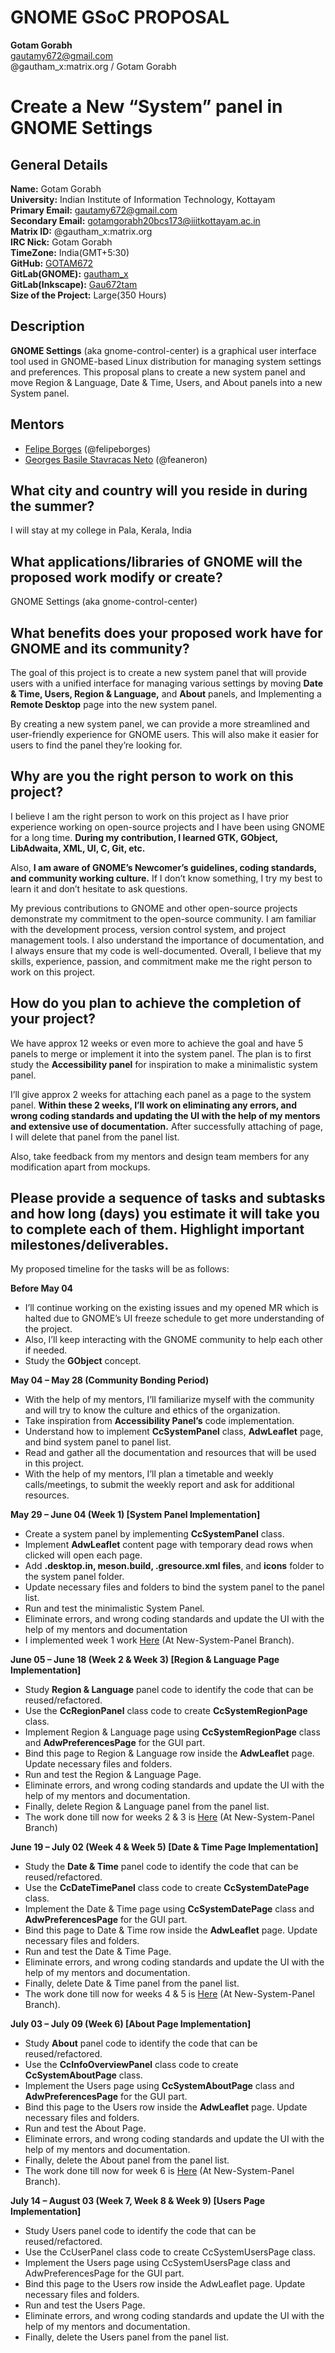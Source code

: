 # GNOME GSoC PROPOSAL


<b>Gotam Gorabh</b><br>
gautamy672@gmail.com<br>
@gautham_x:matrix.org / Gotam Gorabh

# Create a New “System” panel in GNOME Settings

## General Details

<b>Name:</b> Gotam Gorabh<br>
<b>University:</b> Indian Institute of Information Technology, Kottayam<br>
<b>Primary Email:</b> gautamy672@gmail.com<br>
<b>Secondary Email:</b> gotamgorabh20bcs173@iiitkottayam.ac.in<br>
<b>Matrix ID:</b> @gautham_x:matrix.org<br>
<b>IRC Nick:</b> Gotam Gorabh<br>
<b>TimeZone:</b> India(GMT+5:30)<br>
<b>GitHub:</b> [GOTAM672](https://github.com/GOTAM672)<br>
<b>GitLab(GNOME):</b> [gautham_x](https://gitlab.gnome.org/gautham_x)<br>
<b>GitLab(Inkscape):</b> [Gau672tam](https://gitlab.com/Gau672tam)<br>
<b>Size of the Project:</b> Large(350 Hours)<br>

## Description

<b>GNOME Settings</b> (aka gnome-control-center) is a graphical user interface tool used in
GNOME-based Linux distribution for managing system settings and preferences. This proposal
plans to create a new system panel and move Region & Language, Date & Time, Users, and
About panels into a new System panel.

## Mentors

- [Felipe Borges](https://gitlab.gnome.org/felipeborges) (@felipeborges)
- [Georges Basile Stavracas Neto](https://gitlab.gnome.org/feaneron) (@feaneron)

## What city and country will you reside in during the summer?

I will stay at my college in Pala, Kerala, India

## What applications/libraries of GNOME will the proposed work modify or create?

GNOME Settings (aka gnome-control-center)

## What benefits does your proposed work have for GNOME and its community?

The goal of this project is to create a new system panel that will provide users with a unified
interface for managing various settings by moving <b>Date & Time, Users, Region & Language,</b>
and <b>About</b> panels, and Implementing a <b>Remote Desktop</b> page into the new system panel.

By creating a new system panel, we can provide a more streamlined and user-friendly
experience for GNOME users. This will also make it easier for users to find the panel they’re
looking for.

## Why are you the right person to work on this project?

I believe I am the right person to work on this project as I have prior experience working on
open-source projects and I have been using GNOME for a long time. <b>During my contribution, I
learned GTK, GObject, LibAdwaita, XML, UI, C, Git, etc.</b>

Also, <b>I am aware of GNOME’s Newcomer’s guidelines, coding standards, and community
working culture.</b> If I don’t know something, I try my best to learn it and don’t hesitate to ask
questions.

My previous contributions to GNOME and other open-source projects demonstrate my
commitment to the open-source community. I am familiar with the development process, version
control system, and project management tools. I also understand the importance of
documentation, and I always ensure that my code is well-documented.
Overall, I believe that my skills, experience, passion, and commitment make me the right person
to work on this project.

## How do you plan to achieve the completion of your project?

We have approx 12 weeks or even more to achieve the goal and have 5 panels to merge or
implement it into the system panel. The plan is to first study the <b>Accessibility panel</b> for
inspiration to make a minimalistic system panel.

I’ll give approx 2 weeks for attaching each panel as a page to the system panel. <b>Within these 2
weeks, I’ll work on eliminating any errors, and wrong coding standards and updating the
UI with the help of my mentors and extensive use of documentation.</b> After successfully attaching of page,
I will delete that panel from the panel list.

Also, take feedback from my mentors and design team members for any modification apart from
mockups.

## Please provide a sequence of tasks and subtasks and how long (days) you estimate it will take you to complete each of them. Highlight important milestones/deliverables.

My proposed timeline for the tasks will be as follows:

<b>Before May 04</b>
- I’ll continue working on the existing issues and my opened MR which is halted due to GNOME’s UI freeze schedule to get more understanding of the project.
- Also, I’ll keep interacting with the GNOME community to help each other if needed.
- Study the <b>GObject</b> concept.

<b>May 04 – May 28 (Community Bonding Period)</b>
- With the help of my mentors, I’ll familiarize myself with the community and will try to know the culture and ethics of the organization.
- Take inspiration from <b>Accessibility Panel’s</b> code implementation.
- Understand how to implement <b>CcSystemPanel</b> class, <b>AdwLeaflet</b> page, and bind system panel to panel list.
- Read and gather all the documentation and resources that will be used in this project.
- With the help of my mentors, I’ll plan a timetable and weekly calls/meetings, to submit the weekly report and ask for additional resources.

<b>May 29 – June 04 (Week 1) [System Panel Implementation]</b>
- Create a system panel by implementing <b>CcSystemPanel</b> class.
- Implement <b>AdwLeaflet</b> content page with temporary dead rows when clicked will open each page.
- Add <b>.desktop.in, meson.build, .gresource.xml files</b>, and <b>icons</b> folder to the system panel folder.
- Update necessary files and folders to bind the system panel to the panel list.
- Run and test the minimalistic System Panel.
- Eliminate errors, and wrong coding standards and update the UI with the help of my mentors and documentation
- I implemented week 1 work [Here](https://gitlab.gnome.org/gautham_x/gnome-control-center/-/commit/cecf857a4b66c6e2339070233a892def292c950a) (At New-System-Panel Branch).

<b>June 05 – June 18 (Week 2 & Week 3) [Region & Language Page Implementation]</b>
- Study <b>Region & Language</b> panel code to identify the code that can be reused/refactored.
- Use the <b>CcRegionPanel</b> class code to create <b>CcSystemRegionPage</b> class.
- Implement Region & Language page using <b>CcSystemRegionPage</b> class and <b>AdwPreferencesPage</b> for the GUI part.
- Bind this page to Region & Language row inside the <b>AdwLeaflet</b> page. Update necessary files and folders.
- Run and test the Region & Language Page.
- Eliminate errors, and wrong coding standards and update the UI with the help of my mentors and documentation.
- Finally, delete Region & Language panel from the panel list.
- The work done till now for weeks 2 & 3 is [Here](https://gitlab.gnome.org/gautham_x/gnome-control-center/-/commit/2ec28dbee7c95f547898d2ca1dd96b9a8bbb4a5a) (At New-System-Panel Branch)

<b>June 19 – July 02 (Week 4 & Week 5) [Date & Time Page Implementation]</b>
- Study the <b>Date & Time</b> panel code to identify the code that can be reused/refactored.
- Use the <b>CcDateTimePanel</b> class code to create <b>CcSystemDatePage</b> class.
- Implement the Date & Time page using <b>CcSystemDatePage</b> class and <b>AdwPreferencesPage</b> for the GUI part.
- Bind this page to Date & Time row inside the <b>AdwLeaflet</b> page. Update necessary files and folders.
- Run and test the Date & Time Page.
- Eliminate errors, and wrong coding standards and update the UI with the help of my mentors and documentation.
- Finally, delete Date & Time panel from the panel list.
- The work done till now for weeks 4 & 5 is [Here](https://gitlab.gnome.org/gautham_x/gnome-control-center/-/commit/307aec8ebce3399742ba300fa369fcc19e5d4f0) (At New-System-Panel Branch).

<b>July 03 – July 09 (Week 6) [About Page Implementation]</b>
- Study <b>About</b> panel code to identify the code that can be reused/refactored.
- Use the <b>CcInfoOverviewPanel</b> class code to create <b>CcSystemAboutPage</b> class.
- Implement the Users page using <b>CcSystemAboutPage</b> class and <b>AdwPreferencesPage</b> for the GUI part.
- Bind this page to the Users row inside the <b>AdwLeaflet</b> page. Update necessary files and folders.
- Run and test the About Page.
- Eliminate errors, and wrong coding standards and update the UI with the help of my mentors and documentation.
- Finally, delete the About panel from the panel list.
- The work done till now for week 6 is [Here](https://gitlab.gnome.org/gautham_x/gnome-control-center/-/commit/546a1d4ddaa516340ae1b0ff1d0d711c99c953e5) (At New-System-Panel Branch).

<b>July 14 – August 03 (Week 7, Week 8 & Week 9) [Users Page Implementation]</b>
- Study Users panel code to identify the code that can be reused/refactored.
- Use the CcUserPanel class code to create CcSystemUsersPage class.
- Implement the Users page using CcSystemUsersPage class and AdwPreferencesPage for the GUI part.
- Bind this page to the Users row inside the AdwLeaflet page. Update necessary files and folders.
- Run and test the Users Page.
- Eliminate errors, and wrong coding standards and update the UI with the help of my mentors and documentation.
- Finally, delete the Users panel from the panel list.
